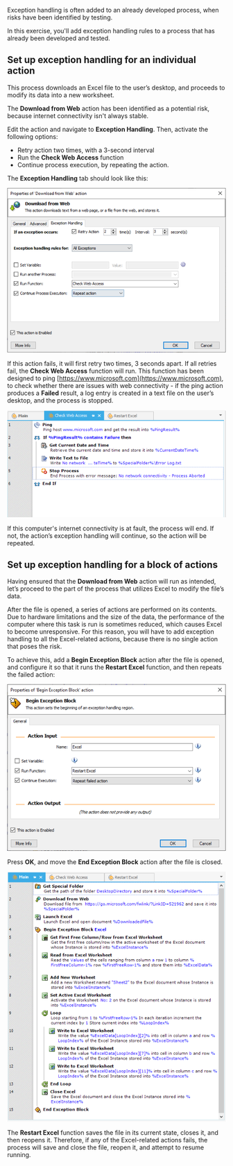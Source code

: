 Exception handling is often added to an already developed process, when risks have been identified by testing.

In this exercise, you'll add exception handling rules to a process that has already been developed and tested.

## Set up exception handling for an individual action

This process downloads an Excel file to the user’s desktop, and proceeds to modify its data into a new worksheet.

The **Download from Web** action has been identified as a potential risk, because internet connectivity isn't always stable. 

Edit the action and navigate to **Exception Handling**. Then, activate the following options:

- Retry action two times, with a 3-second interval
- Run the **Check Web Access** function
- Continue process execution, by repeating the action.

The **Exception Handling** tab should look like this:

![The Exception Handling tab in the Download from Web action's properties.](..\media\download-from-web-action-properties.png)
 
If this action fails, it will first retry two times, 3 seconds apart. 
If all retries fail, the **Check Web Access** function will run. This function has been designed to ping [https://www.microsoft.com](https://www.microsoft.com), to check whether there are issues with web connectivity - if the ping action produces a **Failed** result, a log entry is created in a text file on the user’s desktop, and the process is stopped.

![The created process in the Workspace.](..\media\workspace.png)

If this computer's internet connectivity is at fault, the process will end. If not, the action’s exception handling will continue, so the action will be repeated.

## Set up exception handling for a block of actions

Having ensured that the **Download from Web** action will run as intended, let’s proceed to the part of the process that utilizes Excel to modify the file’s data.

After the file is opened, a series of actions are performed on its contents. Due to hardware limitations and the size of the data, the performance of the computer where this task is run is sometimes reduced, which causes Excel to become unresponsive. For this reason, you will have to add exception handling to all the Excel-related actions, because there is no single action that poses the risk.

To achieve this, add a **Begin Exception Block** action after the file is opened, and configure it so that it runs the **Restart Excel** function, and then repeats the failed action:

![The Begin Exception Block action's properties.](..\media\begin-exception-block-action-properties-b.png)
 
Press **OK**, and move the **End Exception Block** action after the file is closed. 

![The created process in the Workspace.](..\media\workspace-b.png)
  
The **Restart Excel** function saves the file in its current state, closes it, and then reopens it. Therefore, if any of the Excel-related actions fails, the process will save and close the file, reopen it, and attempt to resume running.